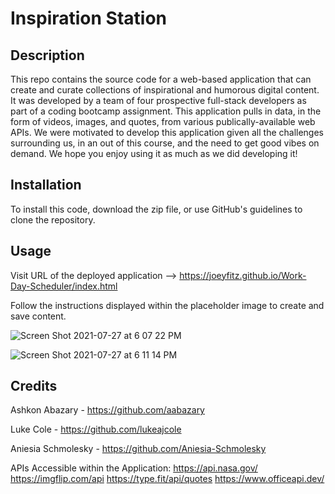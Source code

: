 # Inspiration Station
## Description
This repo contains the source code for a web-based application that can create and curate collections of inspirational and humorous digital content. It was developed by a team of four prospective full-stack developers as part of a coding bootcamp assignment. This application pulls in data, in the form of videos, images, and quotes, from various publically-available web APIs. We were motivated to develop this application given all the challenges surrounding us, in an out of this course, and the need to get good vibes on demand. We hope you enjoy using it as much as we did developing it!

## Installation
To install this code, download the zip file, or use GitHub's guidelines to clone the repository.

## Usage
Visit URL of the deployed application --> https://joeyfitz.github.io/Work-Day-Scheduler/index.html

Follow the instructions displayed within the placeholder image to create and save content.

![Screen Shot 2021-07-27 at 6 07 22 PM](https://user-images.githubusercontent.com/50683782/127247353-0ede2447-00a0-4be4-90cc-17a7173e4a53.png)

![Screen Shot 2021-07-27 at 6 11 14 PM](https://user-images.githubusercontent.com/50683782/127247605-e72bc53e-39f6-4cee-8d9e-7ef80fb90602.png)
    
## Credits
Ashkon Abazary - https://github.com/aabazary

Luke Cole - https://github.com/lukeajcole

Aniesia Schmolesky - https://github.com/Aniesia-Schmolesky
    
APIs Accessible within the Application:
https://api.nasa.gov/
https://imgflip.com/api
https://type.fit/api/quotes
https://www.officeapi.dev/


